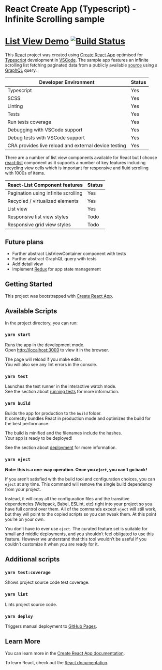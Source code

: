 # React Create App (Typescript) - Infinite Scrolling sample

# [List View Demo](https://deadlyfingers.github.io/ReactCreateApp-Typescript/) [![Build Status](https://travis-ci.org/deadlyfingers/ReactCreateApp-Typescript.svg?branch=master)](https://travis-ci.org/deadlyfingers/ReactCreateApp-Typescript)

This [React](https://reactjs.org/) project was created using [Create React App](https://github.com/facebook/create-react-app) optimised for [Typescript](https://www.typescriptlang.org/) development in [VSCode](https://code.visualstudio.com/). The sample app features an infinite scrolling list fetching paginated data from a publicly available [source](https://anilist.co/graphiql) using a [GraphQL](https://graphql.org/) query.

| Developer Environment                                | Status |
| ---------------------------------------------------- | ------ |
| Typescript                                           | Yes    |
| SCSS                                                 | Yes    |
| Linting                                              | Yes    |
| Tests                                                | Yes    |
| Run tests coverage                                   | Yes    |
| Debugging with VSCode support                        | Yes    |
| Debug tests with VSCode support                      | Yes    |
| CRA provides live reload and external device testing | Yes    |

There are a number of list view components available for React but I choose [react-list](https://www.npmjs.com/package/react-list) component as it supports a number of key features including recycling view cells which is important for responsive and fluid scrolling with 1000s of items.

| React-List Component features       | Status |
| ----------------------------------- | ------ |
| Pagination using infinite scrolling | Yes    |
| Recycled / virtualized elements     | Yes    |
| List view                           | Yes    |
| Responsive list view styles         | Todo   |
| Responsive grid view styles         | Todo   |

## Future plans

- Further abstract ListViewContainer component with tests
- Further abstract GraphQL query with tests
- Add detail view
- Implement [Redux](https://redux.js.org/introduction/getting-started) for app state management

## Getting Started

This project was bootstrapped with [Create React App](https://github.com/facebook/create-react-app).

## Available Scripts

In the project directory, you can run:

### `yarn start`

Runs the app in the development mode.<br />
Open [http://localhost:3000](http://localhost:3000) to view it in the browser.

The page will reload if you make edits.<br />
You will also see any lint errors in the console.

### `yarn test`

Launches the test runner in the interactive watch mode.<br />
See the section about [running tests](https://facebook.github.io/create-react-app/docs/running-tests) for more information.

### `yarn build`

Builds the app for production to the `build` folder.<br />
It correctly bundles React in production mode and optimizes the build for the best performance.

The build is minified and the filenames include the hashes.<br />
Your app is ready to be deployed!

See the section about [deployment](https://facebook.github.io/create-react-app/docs/deployment) for more information.

### `yarn eject`

**Note: this is a one-way operation. Once you `eject`, you can’t go back!**

If you aren’t satisfied with the build tool and configuration choices, you can `eject` at any time. This command will remove the single build dependency from your project.

Instead, it will copy all the configuration files and the transitive dependencies (Webpack, Babel, ESLint, etc) right into your project so you have full control over them. All of the commands except `eject` will still work, but they will point to the copied scripts so you can tweak them. At this point you’re on your own.

You don’t have to ever use `eject`. The curated feature set is suitable for small and middle deployments, and you shouldn’t feel obligated to use this feature. However we understand that this tool wouldn’t be useful if you couldn’t customize it when you are ready for it.

## Additional scripts

### `yarn test:coverage`

Shows project source code test coverage.

### `yarn lint`

Lints project source code.

### `yarn deploy`

Triggers manual deployment to [GitHub Pages](https://pages.github.com/).

## Learn More

You can learn more in the [Create React App documentation](https://facebook.github.io/create-react-app/docs/getting-started).

To learn React, check out the [React documentation](https://reactjs.org/).
